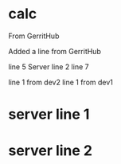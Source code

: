 # calc

From GerritHub

Added a line from GerritHub

line 5
Server line 2
line 7

line 1 from dev2
line 1 from dev1

# server line 1
# server line 2
